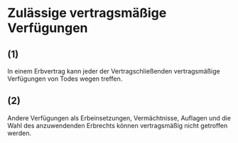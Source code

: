 # Zulässige vertragsmäßige Verfügungen



## (1)

 In einem Erbvertrag kann jeder der Vertragschließenden vertragsmäßige Verfügungen von Todes wegen treffen.

## (2)

 Andere Verfügungen als Erbeinsetzungen, Vermächtnisse, Auflagen und die Wahl des anzuwendenden Erbrechts können vertragsmäßig nicht getroffen werden. 


